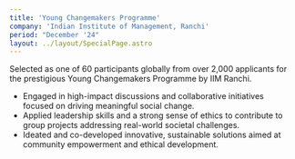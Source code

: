 ```yaml
---
title: 'Young Changemakers Programme'
company: 'Indian Institute of Management, Ranchi'
period: "December '24"
layout: ../layout/SpecialPage.astro
---
```


Selected as one of 60 participants globally from over 2,000 applicants for the prestigious Young Changemakers Programme by IIM Ranchi.

- Engaged in high-impact discussions and collaborative initiatives focused on driving meaningful social change.
- Applied leadership skills and a strong sense of ethics to contribute to group projects addressing real-world societal challenges.
- Ideated and co-developed innovative, sustainable solutions aimed at community empowerment and ethical development.
